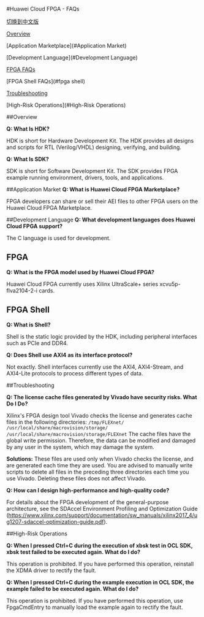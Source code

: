 
#Huawei Cloud FPGA - FAQs

[切换到中文版](./FAQs_cn.md)

[Overview](#Overview) 

[Application Marketplace](#Application Market)

[Development Language](#Development Language)

[FPGA  FAQs](#fpga)

[FPGA Shell FAQs](#fpga shell) 

[Troubleshooting](#Troubleshooting)

[High-Risk Operations](#High-Risk Operations)


##Overview

**Q: What Is HDK?**

HDK is short for Hardware Development Kit. The HDK provides all designs and scripts for RTL (Verilog/VHDL) designing, verifying, and building.

**Q: What Is SDK?**

SDK is short for Software Development Kit. The SDK provides FPGA example running environment, drivers, tools, and applications.


##Application Market
**Q: What is Huawei Cloud FPGA Marketplace?**

FPGA developers can share or sell their AEI files to other FPGA users on the Huawei Cloud FPGA Marketplace. 


##Development Language
**Q: What development languages does Huawei Cloud FPGA support?**

The C language is used for development.


## FPGA
**Q: What is the FPGA model used by Huawei Cloud FPGA?**

Huawei Cloud FPGA currently uses Xilinx UltraScale+ series xcvu5p-flva2104-2-i cards.


## FPGA Shell
**Q: What is Shell?**

Shell is the static logic provided by the HDK, including peripheral interfaces such as PCIe and DDR4.

**Q: Does Shell use AXI4 as its interface protocol?**

Not exactly. Shell interfaces currently use the AXI4, AXI4-Stream, and AXI4-Lite protocols to process different types of data.

##Troubleshooting

**Q: The license cache files generated by Vivado have security risks. What Do I Do?**

Xilinx's FPGA design tool Vivado checks the license and generates cache files in the following directories:
`/tmp/FLEXnet/` 
`/usr/local/share/macrovision/storage/`
`/usr/local/share/macrovision/storage/FLEXnet`
The cache files have the global write permission. Therefore, the data can be modified and damaged by any user in the system, which may damage the system.

**Solutions:** These files are used only when Vivado checks the license, and are generated each time they are used. You are advised to manually write scripts to delete all files in the preceding three directories each time you use Vivado. Deleting these files does not affect Vivado.

**Q: How can I design high-performance and high-quality code?**

For details about the FPGA development of the general-purpose architecture, see the SDAccel Environment Profiling and Optimization Guide (https://www.xilinx.com/support/documentation/sw_manuals/xilinx2017_4/ug1207-sdaccel-optimization-guide.pdf).


##High-Risk Operations

**Q: When I pressed Ctrl+C during the execution of xbsk test in OCL SDK, xbsk test failed to be executed again. What do I do?**

This operation is prohibited. If you have performed this operation, reinstall the XDMA driver to rectify the fault.

**Q: When I pressed Ctrl+C during the example execution in OCL SDK, the example failed to be executed again. What do I do?**

This operation is prohibited. If you have performed this operation, use FpgaCmdEntry to manually load the example again to rectify the fault.





